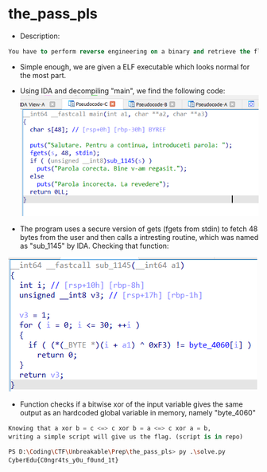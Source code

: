 # the_pass_pls

* Description:
~~~sql
You have to perform reverse engineering on a binary and retrieve the flag.
~~~

* Simple enough, we are given a ELF executable which looks normal for the most part.

* Using IDA and decompiling "main", we find the following code:
![not found](p1.png "main")

* The program uses a secure version of gets (fgets from stdin) to fetch 48 bytes from the user and then calls a intresting routine, which was named as "sub_1145" by IDA. Checking that function:

![not found](p2.png "sub_1145")

* Function checks if a bitwise xor of the input variable gives the same output as an hardcoded global variable in memory, namely "byte_4060"
 
~~~python
Knowing that a xor b = c <=> c xor b = a <=> c xor a = b,
writing a simple script will give us the flag. (script is in repo)
~~~

~~~bash
PS D:\Coding\CTF\Unbreakable\Prep\the_pass_pls> py .\solve.py
CyberEdu{C0ngr4ts_y0u_f0und_1t}
~~~
